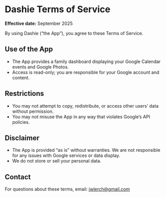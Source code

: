 # Dashie Terms of Service

**Effective date:** September 2025

By using Dashie (“the App”), you agree to these Terms of Service.

## Use of the App
- The App provides a family dashboard displaying your Google Calendar events and Google Photos.
- Access is read-only; you are responsible for your Google account and content.

## Restrictions
- You may not attempt to copy, redistribute, or access other users’ data without permission.
- You may not misuse the App in any way that violates Google’s API policies.

## Disclaimer
- The App is provided “as is” without warranties. We are not responsible for any issues with Google services or data display.
- We do not store or sell your personal data.

## Contact
For questions about these terms, email: jwlerch@gmail.com